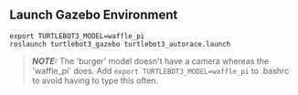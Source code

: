 ## Launch Gazebo Environment

```
export TURTLEBOT3_MODEL=waffle_pi
roslaunch turtlebot3_gazebo turtlebot3_autorace.launch
```

> **_NOTE:_**  The 'burger' model doesn't have a camera whereas the 'waffle_pi' does. Add `export TURTLEBOT3_MODEL=waffle_pi` to .bashrc to avoid having to type this often.
